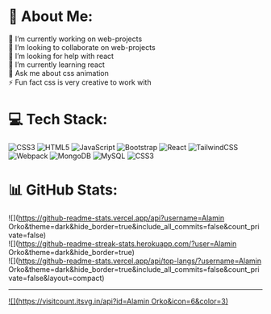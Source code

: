 # 💫 About Me:
🔭 I’m currently working on web-projects<br>👯 I’m looking to collaborate on web-projects<br>🤝 I’m looking for help with react<br>🌱 I’m currently learning react<br>💬 Ask me about css animation<br>⚡ Fun fact css is very creative to work with


# 💻 Tech Stack:
![CSS3](https://img.shields.io/badge/css3-%231572B6.svg?style=flat&logo=css3&logoColor=white) ![HTML5](https://img.shields.io/badge/html5-%23E34F26.svg?style=flat&logo=html5&logoColor=white) ![JavaScript](https://img.shields.io/badge/javascript-%23323330.svg?style=flat&logo=javascript&logoColor=%23F7DF1E) ![Bootstrap](https://img.shields.io/badge/bootstrap-%23563D7C.svg?style=flat&logo=bootstrap&logoColor=white) ![React](https://img.shields.io/badge/react-%2320232a.svg?style=flat&logo=react&logoColor=%2361DAFB) ![TailwindCSS](https://img.shields.io/badge/tailwindcss-%2338B2AC.svg?style=flat&logo=tailwind-css&logoColor=white) ![Webpack](https://img.shields.io/badge/webpack-%238DD6F9.svg?style=flat&logo=webpack&logoColor=black) ![MongoDB](https://img.shields.io/badge/MongoDB-%234ea94b.svg?style=flat&logo=mongodb&logoColor=white) ![MySQL](https://img.shields.io/badge/mysql-%2300f.svg?style=flat&logo=mysql&logoColor=white) ![CSS3](https://img.shields.io/badge/css3-%231572B6.svg?style=flat&logo=css3&logoColor=white)
# 📊 GitHub Stats:
![](https://github-readme-stats.vercel.app/api?username=Alamin Orko&theme=dark&hide_border=true&include_all_commits=false&count_private=false)<br/>
![](https://github-readme-streak-stats.herokuapp.com/?user=Alamin Orko&theme=dark&hide_border=true)<br/>
![](https://github-readme-stats.vercel.app/api/top-langs/?username=Alamin Orko&theme=dark&hide_border=true&include_all_commits=false&count_private=false&layout=compact)

---
[![](https://visitcount.itsvg.in/api?id=Alamin Orko&icon=6&color=3)](https://visitcount.itsvg.in)

